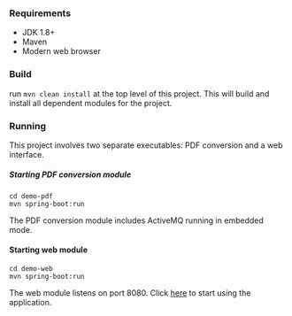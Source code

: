 ### Requirements

* JDK 1.8+
* Maven
* Modern web browser

### Build
run `mvn clean install` at the top level of this project. This will build and install 
all dependent modules for the project.

### Running
This project involves two separate executables: PDF conversion and a web interface.

##### Starting PDF conversion module
```
cd demo-pdf
mvn spring-boot:run
```
The PDF conversion module includes ActiveMQ running in embedded mode.

#### Starting web module
```
cd demo-web
mvn spring-boot:run
```
The web module listens on port 8080. Click [here](http://localhost:8080) to start using the application.